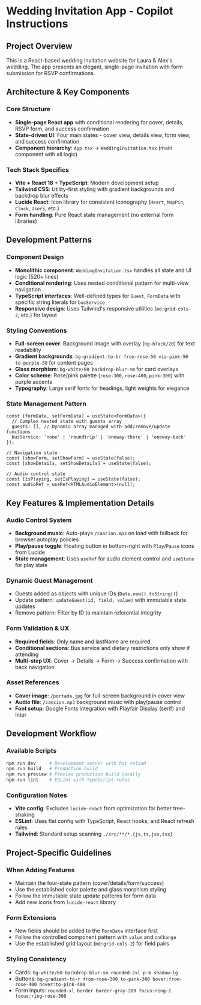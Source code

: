 # Wedding Invitation App - Copilot Instructions

## Project Overview
This is a React-based wedding invitation website for Laura & Alex's wedding. The app presents an elegant, single-page invitation with form submission for RSVP confirmations.

## Architecture & Key Components

### Core Structure
- **Single-page React app** with conditional rendering for cover, details, RSVP form, and success confirmation
- **State-driven UI**: Four main states - cover view, details view, form view, and success confirmation
- **Component hierarchy**: `App.tsx` → `WeddingInvitation.tsx` (main component with all logic)

### Tech Stack Specifics
- **Vite + React 18 + TypeScript**: Modern development setup
- **Tailwind CSS**: Utility-first styling with gradient backgrounds and backdrop blur effects
- **Lucide React**: Icon library for consistent iconography (`Heart`, `MapPin`, `Clock`, `Users`, etc.)
- **Form handling**: Pure React state management (no external form libraries)

## Development Patterns

### Component Design
- **Monolithic component**: `WeddingInvitation.tsx` handles all state and UI logic (520+ lines)
- **Conditional rendering**: Uses nested conditional pattern for multi-view navigation
- **TypeScript interfaces**: Well-defined types for `Guest`, `FormData` with specific string literals for `busService`
- **Responsive design**: Uses Tailwind's responsive utilities (`md:grid-cols-2`, etc.) for layout
### Styling Conventions
- **Full-screen cover**: Background image with overlay (`bg-black/20`) for text readability
- **Gradient backgrounds**: `bg-gradient-to-br from-rose-50 via-pink-50 to-purple-50` for content pages
- **Glass morphism**: `bg-white/80 backdrop-blur-sm` for card overlays
- **Color scheme**: Rose/pink palette (`rose-300`, `rose-400`, `pink-300`) with purple accents
- **Typography**: Large serif fonts for headings, light weights for elegance

### State Management Pattern
```tsx
const [formData, setFormData] = useState<FormData>({
  // Complex nested state with guests array
  guests: [], // Dynamic array managed with add/remove/update functions
  busService: 'none' | 'roundtrip' | 'oneway-there' | 'oneway-back'
});

// Navigation state
const [showForm, setShowForm] = useState(false);
const [showDetails, setShowDetails] = useState(false);

// Audio control state
const [isPlaying, setIsPlaying] = useState(false);
const audioRef = useRef<HTMLAudioElement>(null);
```

## Key Features & Implementation Details

### Audio Control System
- **Background music**: Auto-plays `/cancion.mp3` on load with fallback for browser autoplay policies
- **Play/pause toggle**: Floating button in bottom-right with `Play`/`Pause` icons from Lucide
- **State management**: Uses `useRef` for audio element control and `useState` for play state

### Dynamic Guest Management
- Guests added as objects with unique IDs (`Date.now().toString()`)
- Update pattern: `updateGuest(id, field, value)` with immutable state updates
- Remove pattern: Filter by ID to maintain referential integrity

### Form Validation & UX
- **Required fields**: Only name and lastName are required
- **Conditional sections**: Bus service and dietary restrictions only show if attending
- **Multi-step UX**: Cover → Details → Form → Success confirmation with back navigation

### Asset References
- **Cover image**: `/portada.jpg` for full-screen background in cover view
- **Audio file**: `/cancion.mp3` background music with play/pause control
- **Font setup**: Google Fonts integration with Playfair Display (serif) and Inter

## Development Workflow

### Available Scripts
```bash
npm run dev     # Development server with hot reload
npm run build   # Production build
npm run preview # Preview production build locally
npm run lint    # ESLint with TypeScript rules
```

### Configuration Notes
- **Vite config**: Excludes `lucide-react` from optimization for better tree-shaking
- **ESLint**: Uses flat config with TypeScript, React hooks, and React refresh rules
- **Tailwind**: Standard setup scanning `./src/**/*.{js,ts,jsx,tsx}`

## Project-Specific Guidelines

### When Adding Features
- Maintain the four-state pattern (cover/details/form/success)
- Use the established color palette and glass morphism styling
- Follow the immutable state update patterns for form data
- Add new icons from `lucide-react` library

### Form Extensions
- New fields should be added to the `FormData` interface first
- Follow the controlled component pattern with `value` and `onChange`
- Use the established grid layout (`md:grid-cols-2`) for field pairs

### Styling Consistency
- Cards: `bg-white/60 backdrop-blur-sm rounded-2xl p-6 shadow-lg`
- Buttons: `bg-gradient-to-r from-rose-300 to-pink-300 hover:from-rose-400 hover:to-pink-400`
- Form inputs: `rounded-xl border border-gray-200 focus:ring-2 focus:ring-rose-300`
